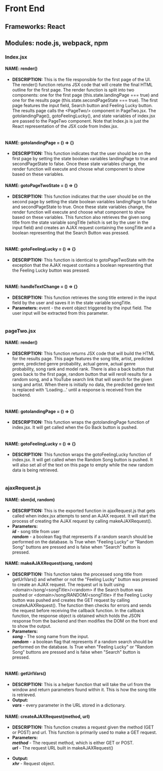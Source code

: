 # Front End
## Frameworks: React
## Modules: node.js, webpack, npm
### Index.jsx
#### NAME: render()
+ **DESCRIPTION:** This is the file responsible for the first page of the UI.  The render() function returns JSX code that will create the final HTML outline for the first page.  The render function is split into two components: one for the first page (this.state.landingPage === true) and one for the results page (this.state.secondPageState === true).  The first page features the input field, Search button and Feeling Lucky button.  The results page calls the &lt;PageTwo/&gt; component in PageTwo.jsx.  The gotolandingPage(), gotoFeelingLucky(), and state variables of index.jsx are passed to the PageTwo component.  Note that Index.js is just the React representation of the JSX code from Index.jsx. <br /> <br />
#### NAME: gotolandingPage = () => {}
+ **DESCRIPTION:** This function indicates that the user should be on the first page by setting the state boolean variables landingPage to true and secondPageState to false.  Once these state variables change, the render function will execute and choose what component to show based on these variables.
#### NAME: gotoPageTwoState = () => {}
+ **DESCRIPTION:** This function indicates that the user should be on the second page by setting the state boolean variables landingPage to false and secondPageState to true.  Once these state variables change, the render function will execute and choose what component to show based on these variables.  This function also retrieves the given song title from the state variable songTitle (which is set by the user in the input field) and creates an AJAX request containing the songTitle and a boolean representing that the Search Button was pressed.<br /> <br />
#### NAME: gotoFeelingLucky = () => {}
+ **DESCRIPTION:** This function is identical to gotoPageTwoState with the exception that the AJAX request contains a boolean representing that the Feeling Lucky button was pressed.<br /> <br />
#### NAME: handleTextChange = () => {}
+ **DESCRIPTION:** This function retrieves the song title entered in the input field by the user and saves it in the state variable songTitle.<br /> 
+ **Parameters:**
event - the event object triggered by the input field. The user input will be extracted from this parameter.<br /> <br />
### pageTwo.jsx
#### NAME: render()
+ **DESCRIPTION:** This function returns JSX code that will build the HTML for the results page.  This page features the song title, artist, predicted genre, predicted genre probability, actual genre, actual genre probability, song rank and model rank.  There is also a back button that goes back to the first page, random button that will reroll results for a random song, and a YouTube search link that will search for the given song and artist.  When there is initially no data, the predicted genre text is replaced with 'Loading...' until a response is received from the backend.<br /> <br /> 
#### NAME: gotolandingPage = () => {}
+ **DESCRIPTION:** This function wraps the gotolandingPage function of index.jsx.  It will get called when the Go Back button is pushed.<br /> <br /> 
#### NAME: gotoFeelingLucky = () => {}
+ **DESCRIPTION:** This function wraps the gotoFeelingLucky function of index.jsx.  It will get called when the Random Song button is pushed.  It will also set all of the text on this page to empty while the new random data is being retrieved.<br /> <br /> 
### ajaxRequest.js
#### NAME: sbm(id, random)
+ **DESCRIPTION:** This is the exported function in ajaxRequest.js that gets called when index.jsx attempts to send an AJAX request.  It will start the process of creating the AJAX request by calling makeAJAXRequest().<br />
+ **Parameters:**<br /> 
***id*** - song title from user<br /> 
***random*** - a boolean flag that represents if a random search should be performed on the database.  Is True when "Feeling Lucky" or "Random Song" buttons are pressed and is false when "Search" button is pressed.
#### NAME: makeAJAXRequest(song, random)
+ **DESCRIPTION:** This function takes the processed song title from getUrlVars() and whether or not the "Feeling Lucky" button was pressed to create an AJAX request.  The request url is built using &lt;domain&gt;/song/&lt;songTitle&gt;/&lt;random&gt; if the Search button was pushed or &lt;domain&gt;/song/RANDOM/&lt;songTitle&gt; if the Feeling Lucky button was pushed and creates the GET request by calling createAJAXRequest().  The function then checks for errors and sends the request before receiving the callback function.  In the callback function, the response object is obtained which holds the JSON response from the backend and then modifies the DOM on the front end to show the output.<br />
+ **Parameters:**<br />
***song*** - The song name from the input.<br />
***random*** - a boolean flag that represents if a random search should be performed on the database.  Is True when "Feeling Lucky" or "Random Song" buttons are pressed and is false when "Search" button is pressed.<br /><br />
#### NAME: getUrlVars()
+ **DESCRIPTION:** This is a helper function that will take the url from the window and return parameters found within it.  This is how the song title is retrieved.<br />
+ **Output:**<br />
***vars*** - every parameter in the URL stored in a dictionary.<br />
#### NAME: createAJAXRequest(method, url)
+ **DESCRIPTION:** This function creates a request given the method (GET or POST) and url.  This function is primarily used to make a GET request. <br />
+ **Parameters:**<br />
***method*** - The request method, which is either GET or POST.<br />
***url*** - The request URL built in makeAJAXRequest()<br /><br />
+ **Output:**<br />
***xhr*** - Request object.<br />
